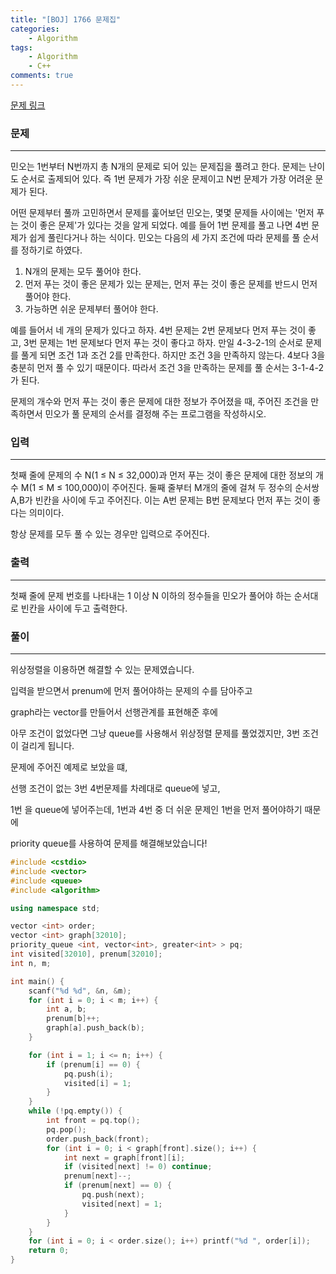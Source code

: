 ```yaml
---
title: "[BOJ] 1766 문제집"
categories:
    - Algorithm
tags:
    - Algorithm
    - C++
comments: true
---
```


[문제 링크]: https://www.acmicpc.net/problem/1766

[문제 링크]



### 문제

------

민오는 1번부터 N번까지 총 N개의 문제로 되어 있는 문제집을 풀려고 한다. 문제는 난이도 순서로 출제되어 있다. 즉 1번 문제가 가장 쉬운 문제이고 N번 문제가 가장 어려운 문제가 된다.

어떤 문제부터 풀까 고민하면서 문제를 훑어보던 민오는, 몇몇 문제들 사이에는 '먼저 푸는 것이 좋은 문제'가 있다는 것을 알게 되었다. 예를 들어 1번 문제를 풀고 나면 4번 문제가 쉽게 풀린다거나 하는 식이다. 민오는 다음의 세 가지 조건에 따라 문제를 풀 순서를 정하기로 하였다.

1. N개의 문제는 모두 풀어야 한다.
2. 먼저 푸는 것이 좋은 문제가 있는 문제는, 먼저 푸는 것이 좋은 문제를 반드시 먼저 풀어야 한다.
3. 가능하면 쉬운 문제부터 풀어야 한다.

예를 들어서 네 개의 문제가 있다고 하자. 4번 문제는 2번 문제보다 먼저 푸는 것이 좋고, 3번 문제는 1번 문제보다 먼저 푸는 것이 좋다고 하자. 만일 4-3-2-1의 순서로 문제를 풀게 되면 조건 1과 조건 2를 만족한다. 하지만 조건 3을 만족하지 않는다. 4보다 3을 충분히 먼저 풀 수 있기 때문이다. 따라서 조건 3을 만족하는 문제를 풀 순서는 3-1-4-2가 된다.

문제의 개수와 먼저 푸는 것이 좋은 문제에 대한 정보가 주어졌을 때, 주어진 조건을 만족하면서 민오가 풀 문제의 순서를 결정해 주는 프로그램을 작성하시오.

### 입력

------

첫째 줄에 문제의 수 N(1 ≤ N ≤ 32,000)과 먼저 푸는 것이 좋은 문제에 대한 정보의 개수 M(1 ≤ M ≤ 100,000)이 주어진다. 둘째 줄부터 M개의 줄에 걸쳐 두 정수의 순서쌍 A,B가 빈칸을 사이에 두고 주어진다. 이는 A번 문제는 B번 문제보다 먼저 푸는 것이 좋다는 의미이다.

항상 문제를 모두 풀 수 있는 경우만 입력으로 주어진다.

### 출력

------

첫째 줄에 문제 번호를 나타내는 1 이상 N 이하의 정수들을 민오가 풀어야 하는 순서대로 빈칸을 사이에 두고 출력한다.

  

  

### 풀이

------

위상정렬을 이용하면 해결할 수 있는 문제였습니다.

입력을 받으면서 prenum에 먼저 풀어야하는 문제의 수를 담아주고

graph라는 vector를 만들어서 선행관계를 표현해준 후에

아무 조건이 없었다면 그냥 queue를 사용해서 위상정렬 문제를 풀었겠지만, 3번 조건 이 걸리게 됩니다.

문제에 주어진 예제로 보았을 떄, 

선행 조건이 없는 3번 4번문제를 차례대로 queue에 넣고,

1번 을 queue에 넣어주는데, 1번과 4번 중 더 쉬운 문제인 1번을 먼저 풀어야하기 때문에

priority queue를 사용하여 문제를 해결해보았습니다!



```c++
#include <cstdio>
#include <vector>
#include <queue>
#include <algorithm>

using namespace std;

vector <int> order;
vector <int> graph[32010];
priority_queue <int, vector<int>, greater<int> > pq;
int visited[32010], prenum[32010];
int n, m;

int main() {
	scanf("%d %d", &n, &m);
	for (int i = 0; i < m; i++) {
		int a, b;
		prenum[b]++;
		graph[a].push_back(b);
	}

	for (int i = 1; i <= n; i++) {
		if (prenum[i] == 0) {
			pq.push(i);
			visited[i] = 1;
		}
	}
	while (!pq.empty()) {
		int front = pq.top();
		pq.pop();
		order.push_back(front);
		for (int i = 0; i < graph[front].size(); i++) {
			int next = graph[front][i];
			if (visited[next] != 0) continue;
			prenum[next]--;
			if (prenum[next] == 0) {
				pq.push(next);
				visited[next] = 1;
			}
		}
	}
	for (int i = 0; i < order.size(); i++) printf("%d ", order[i]);
	return 0;
}
```







